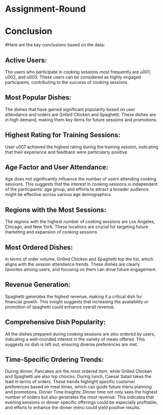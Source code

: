 # Assignment-Round
# Conclusion
#Here are the key conclusions based on the data:

## Active Users: 
The users who participate in cooking sessions most frequently are u001, u002, and u003. These users can be considered as highly engaged participants, contributing to the success of cooking sessions.

## Most Popular Dishes: 
The dishes that have gained significant popularity based on user attendance and orders are Grilled Chicken and Spaghetti. These dishes are in high demand, making them key items for future sessions and promotions.

## Highest Rating for Training Sessions: 
User u007 achieved the highest rating during the training session, indicating that their experience and feedback were particularly positive. 
## Age Factor and User Attendance:
Age does not significantly influence the number of users attending cooking sessions. This suggests that the interest in cooking sessions is independent of the participants' age group, and efforts to attract a broader audience might be effective across various age demographics.

## Regions with the Most Sessions: 
The regions with the highest number of cooking sessions are Los Angeles, Chicago, and New York. These locations are crucial for targeting future marketing and expansion of cooking sessions.
## Most Ordered Dishes:
In terms of order volume, Grilled Chicken and Spaghetti top the list, which aligns with the session attendance trends. These dishes are clearly favorites among users, and focusing on them can drive future engagement.

## Revenue Generation: 
Spaghetti generates the highest revenue, making it a critical dish for financial growth. This insight suggests that increasing the availability or promotion of spaghetti could enhance overall revenue.

## Comprehensive Dish Popularity: 
All the dishes prepared during cooking sessions are also ordered by users, indicating a well-rounded interest in the variety of meals offered. This suggests no dish is left out, ensuring diverse preferences are met.

## Time-Specific Ordering Trends:

During dinner, Pancakes are the most ordered item, while Grilled Chicken and Spaghetti are also top choices.
During lunch, Caesar Salad takes the lead in terms of orders. These trends highlight specific customer preferences based on meal times, which can guide future menu planning and promotions.
Dinner Time Insights: Dinner time not only sees the highest number of orders but also generates the most revenue. This indicates that evening sessions or dinner-specific offerings could be especially profitable, and efforts to enhance the dinner menu could yield positive results.
